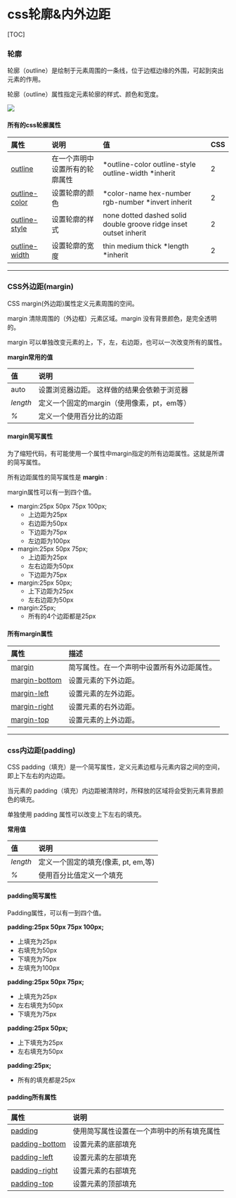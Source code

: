 # css轮廓&内外边距



[TOC]

### 轮廓

轮廓（outline）是绘制于元素周围的一条线，位于边框边缘的外围，可起到突出元素的作用。

轮廓（outline）属性指定元素轮廓的样式、颜色和宽度。

![](D:\VsCodeWorkSpace\LearningRecord\前端学习记录\src\css轮廓.png)

#### 所有的css轮廓属性

| 属性                                                         | 说明                           | 值                                                           | CSS  |
| :----------------------------------------------------------- | :----------------------------- | :----------------------------------------------------------- | :--- |
| [outline](https://www.runoob.com/cssref/pr-outline.html)     | 在一个声明中设置所有的轮廓属性 | *outline-color outline-style outline-width *inherit          | 2    |
| [outline-color](https://www.runoob.com/cssref/pr-outline-color.html) | 设置轮廓的颜色                 | *color-name hex-number rgb-number *invert inherit            | 2    |
| [outline-style](https://www.runoob.com/cssref/pr-outline-style.html) | 设置轮廓的样式                 | none dotted dashed solid double groove ridge inset outset inherit | 2    |
| [outline-width](https://www.runoob.com/cssref/pr-outline-width.html) | 设置轮廓的宽度                 | thin medium thick *length *inherit                           | 2    |

****



### CSS外边距(margin)

CSS margin(外边距)属性定义元素周围的空间。

margin 清除周围的（外边框）元素区域。margin 没有背景颜色，是完全透明的。

margin 可以单独改变元素的上，下，左，右边距，也可以一次改变所有的属性。

**margin常用的值**

| 值       | 说明                                        |
| :------- | :------------------------------------------ |
| auto     | 设置浏览器边距。 这样做的结果会依赖于浏览器 |
| *length* | 定义一个固定的margin（使用像素，pt，em等）  |
| *%*      | 定义一个使用百分比的边距                    |

#### margin简写属性

为了缩短代码，有可能使用一个属性中margin指定的所有边距属性。这就是所谓的简写属性。

所有边距属性的简写属性是 **margin** :

margin属性可以有一到四个值。

- margin:25px 50px 75px 100px;
  - 上边距为25px
  - 右边距为50px
  - 下边距为75px
  - 左边距为100px
- margin:25px 50px 75px;
  - 上边距为25px
  - 左右边距为50px
  - 下边距为75px
- margin:25px 50px;
  - 上下边距为25px
  - 左右边距为50px
- margin:25px;
  - 所有的4个边距都是25px

#### 所有margin属性

| 属性                                                         | 描述                                       |
| :----------------------------------------------------------- | :----------------------------------------- |
| [margin](https://www.runoob.com/cssref/pr-margin.html)       | 简写属性。在一个声明中设置所有外边距属性。 |
| [margin-bottom](https://www.runoob.com/cssref/pr-margin-bottom.html) | 设置元素的下外边距。                       |
| [margin-left](https://www.runoob.com/cssref/pr-margin-left.html) | 设置元素的左外边距。                       |
| [margin-right](https://www.runoob.com/cssref/pr-margin-right.html) | 设置元素的右外边距。                       |
| [margin-top](https://www.runoob.com/cssref/pr-margin-top.html) | 设置元素的上外边距。                       |

****

### css内边距(padding)

CSS padding（填充）是一个简写属性，定义元素边框与元素内容之间的空间，即上下左右的内边距。

当元素的 padding（填充）内边距被清除时，所释放的区域将会受到元素背景颜色的填充。

单独使用 padding 属性可以改变上下左右的填充。

**常用值**

| 值       | 说明                                |
| :------- | :---------------------------------- |
| *length* | 定义一个固定的填充(像素, pt, em,等) |
| *%*      | 使用百分比值定义一个填充            |

#### padding简写属性

Padding属性，可以有一到四个值。

 **padding:25px 50px 75px 100px;**

- 上填充为25px
- 右填充为50px
- 下填充为75px
- 左填充为100px

 **padding:25px 50px 75px;**

- 上填充为25px
- 左右填充为50px
- 下填充为75px

 **padding:25px 50px;**

- 上下填充为25px
- 左右填充为50px

 **padding:25px;**

- 所有的填充都是25px

#### padding所有属性

| 属性                                                         | 说明                                       |
| :----------------------------------------------------------- | :----------------------------------------- |
| [padding](https://www.runoob.com/cssref/pr-padding.html)     | 使用简写属性设置在一个声明中的所有填充属性 |
| [padding-bottom](https://www.runoob.com/cssref/pr-padding-bottom.html) | 设置元素的底部填充                         |
| [padding-left](https://www.runoob.com/cssref/pr-padding-left.html) | 设置元素的左部填充                         |
| [padding-right](https://www.runoob.com/cssref/pr-padding-right.html) | 设置元素的右部填充                         |
| [padding-top](https://www.runoob.com/cssref/pr-padding-top.html) | 设置元素的顶部填充                         |